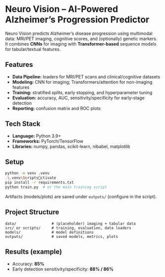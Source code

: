 # Neuro Vision – AI-Powered Alzheimer’s Progression Predictor

Neuro Vision predicts Alzheimer’s disease progression using multimodal data: MRI/PET imaging, cognitive scores, and (optionally) genetic markers. It combines **CNNs** for imaging with **Transformer-based** sequence models for tabular/textual features.

## Features
- **Data Pipeline:** loaders for MRI/PET scans and clinical/cognitive datasets
- **Modeling:** CNN for imaging; Transformers/attention for non-imaging features
- **Training:** stratified splits, early stopping, and hyperparameter tuning
- **Evaluation:** accuracy, AUC, sensitivity/specificity for early-stage detection
- **Reporting:** confusion matrix and ROC plots

## Tech Stack
- **Language:** Python 3.9+
- **Frameworks:** PyTorch/TensorFlow
- **Libraries:** numpy, pandas, scikit-learn, nibabel, matplotlib

## Setup
```bash
python -m venv .venv
.\.venv\Scriptsctivate
pip install -r requirements.txt
python train.py  # or the main training script
```
Artifacts (models/plots) are saved under `outputs/` (configure in the script).

## Project Structure
```
data/                # (placeholder) imaging + tabular data
src/ or scripts/     # training, evaluation, data loaders
models/              # model definitions
outputs/             # saved models, metrics, plots
```

## Results (example)
- Accuracy: **85%**
- Early detection sensitivity/specificity: **88% / 86%**

